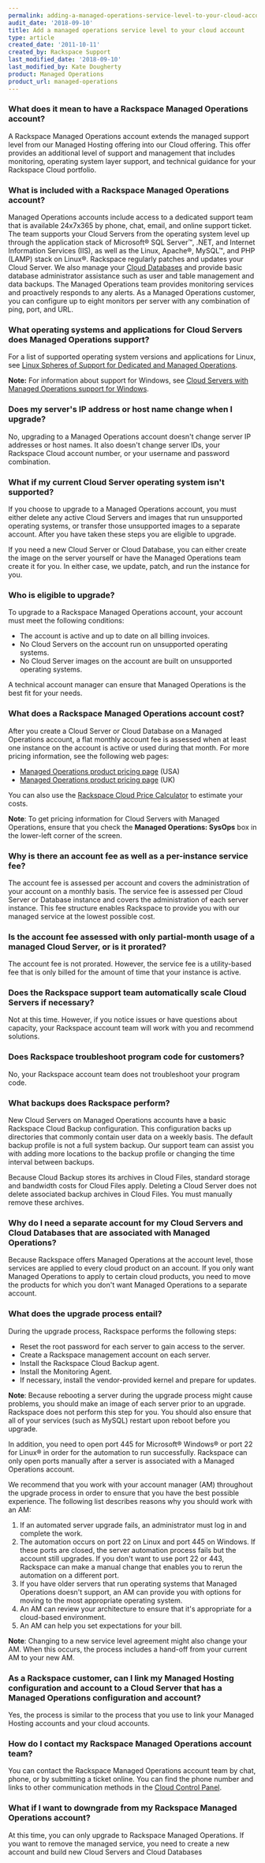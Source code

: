 ```yaml
---
permalink: adding-a-managed-operations-service-level-to-your-cloud-account/
audit_date: '2018-09-10'
title: Add a managed operations service level to your cloud account
type: article
created_date: '2011-10-11'
created_by: Rackspace Support
last_modified_date: '2018-09-10'
last_modified_by: Kate Dougherty
product: Managed Operations
product_url: managed-operations
---
```


### What does it mean to have a Rackspace Managed Operations account?

A Rackspace Managed Operations account extends the managed support level
from our Managed Hosting offering into our Cloud offering. This offer
provides an additional level of support and management that includes
monitoring, operating system layer support, and technical guidance for
your Rackspace Cloud portfolio.

### What is included with a Rackspace Managed Operations account?

Managed Operations accounts include access to a dedicated support team
that is available 24x7x365 by phone, chat, email, and
online support ticket. The team supports your Cloud Servers from the
operating system level up through the application stack of Microsoft&reg; SQL
Server&trade;, .NET, and Internet Information Services (IIS), as well as the
Linux, Apache&reg;, MySQL&trade;, and PHP (LAMP) stack on Linux&reg;.
Rackspace regularly patches and updates your Cloud Server. We also manage your
[Cloud
Databases](http://www.rackspace.com/cloud/public/databases/) and provide
basic database administrator assistance such as user and table
management and data backups. The Managed Operations team provides monitoring
services and proactively responds to any alerts. As a Managed Operations
customer, you can configure up to eight monitors per server with any
combination of ping, port, and URL.

### What operating systems and applications for Cloud Servers does Managed Operations support?

For a list of supported operating system versions and applications for Linux,
see [Linux
Spheres of Support for Dedicated and Managed
Operations](/how-to/linux-spheres-of-support-for-dedicated-and-managed-ops).

**Note:** For information about support for Windows, see [Cloud Servers
with Managed Operations support for
Windows](/how-to/cloud-servers-with-managed-operations-support-for-windows).

### Does my server's IP address or host name change when I upgrade?

No, upgrading to a Managed Operations account doesn't change server IP
addresses or host names. It also doesn't change server IDs, your Rackspace
Cloud account number, or your username and password combination.

### What if my current Cloud Server operating system isn't supported?

If you choose to upgrade to a Managed Operations account, you must
either delete any active Cloud Servers and images that run unsupported
operating systems, or transfer those unsupported images to a separate
account. After you have taken these steps you are eligible to upgrade.

If you need a new Cloud Server or Cloud Database, you can either
create the image on the server yourself or have the Managed Operations team
create it for you. In either case, we update, patch, and run the instance for
you.

### Who is eligible to upgrade?

To upgrade to a Rackspace Managed Operations account, your account must
meet the following conditions:

-   The account is active and up to date on all billing invoices.
-   No Cloud Servers on the account run on unsupported operating systems.
-   No Cloud Server images on the account are built on unsupported
    operating systems.

A technical account manager can ensure that Managed
Operations is the best fit for your needs.

### What does a Rackspace Managed Operations account cost?

After you create a Cloud Server or Cloud Database on a Managed
Operations account, a flat monthly account fee is assessed when at
least one instance on the account is active or used during that month.
For more pricing information, see the following web pages:

-   [Managed Operations product pricing
    page](http://www.rackspace.com/cloud/managed_cloud/pricing/) (USA)
-   [Managed Operations product pricing
    page](http://www.rackspace.co.uk/cloud/servers/pricing) (UK)

You can also use the [Rackspace Cloud Price
Calculator](http://www.rackspace.com/calculator/) to estimate your costs.

**Note**: To get pricing information for Cloud Servers with Managed Operations,
ensure that you check the **Managed Operations: SysOps** box in the lower-left
corner of the screen.

### Why is there an account fee as well as a per-instance service fee?

The account fee is assessed per account and covers the administration of your
account on a monthly basis. The service fee is assessed per Cloud Server or
Database instance and covers the administration of each server instance. This
fee structure enables Rackspace to provide you with our managed service at the
lowest possible cost.

### Is the account fee assessed with only partial-month usage of a managed Cloud Server, or is it prorated?

The account fee is not prorated. However, the service fee is a
utility-based fee that is only billed for the amount of time that your
instance is active.

### Does the Rackspace support team automatically scale Cloud Servers if necessary?

Not at this time. However, if you notice issues or have questions about
capacity, your Rackspace account team will work with you and recommend
solutions.

### Does Rackspace troubleshoot program code for customers?

No, your Rackspace account team does not troubleshoot your program code.

### What backups does Rackspace perform?

New Cloud Servers on Managed Operations accounts have a basic Rackspace
Cloud Backup configuration. This configuration backs up directories that
commonly contain user data on a weekly basis. The default backup profile is
not a full system backup. Our support team can assist you with adding more
locations to the backup profile or changing the time interval between
backups.

Because Cloud Backup stores its archives in Cloud Files, standard storage and
bandwidth costs for Cloud Files apply. Deleting a Cloud Server does
not delete associated backup archives in Cloud Files. You must manually remove
these archives.

### Why do I need a separate account for my Cloud Servers and Cloud Databases that are associated with Managed Operations?

Because Rackspace offers Managed Operations at the account level, those
services are applied to every cloud product on an account. If you only want
Managed Operations to apply to certain cloud products, you need to move the
products for which you don't want Managed Operations to a separate account.

### What does the upgrade process entail?

During the upgrade process, Rackspace performs the following steps:

- Reset the root password for each server to gain access to the server.
- Create a Rackspace management account on each server.
- Install the Rackspace Cloud Backup agent.
- Install the Monitoring Agent.
- If necessary, install the vendor-provided kernel and prepare for updates.

**Note**: Because rebooting a server during the upgrade process might cause
problems, you should make an image of each server prior to an upgrade.
Rackspace does not perform this step for you. You should also ensure that all
of your services (such as MySQL) restart upon reboot before you upgrade.

 In addition, you need to open port 445 for Microsoft&reg; Windows&reg; or port
 22 for Linux&reg; in order for the automation to run successfully. Rackspace
 can only open ports manually after a server is associated with a Managed
 Operations account.

We recommend that you work with your account manager (AM) throughout the
upgrade process in order to ensure that you have the best possible
experience. The following list describes reasons why you should work with an
AM:

1. If an automated server upgrade fails, an administrator must log in and
   complete the work.
2. The automation occurs on port 22 on Linux and port 445 on Windows. If these
   ports are closed, the server automation process fails but the account still
   upgrades. If you don't want to use port 22 or 443, Rackspace can make a
   manual change that enables you to rerun the automation on a different port.
3. If you have older servers that run operating systems that Managed
   Operations doesn't support, an AM can provide you with options for moving
   to the most appropriate operating system.
4. An AM can review your architecture to ensure that it's appropriate for a
   cloud-based environment.
5. An AM can help you set expectations for your bill.

**Note**: Changing to a new service level agreement might also change your AM.
When this occurs, the process includes a hand-off from your current AM to your
new AM.

### As a Rackspace customer, can I link my Managed Hosting configuration and account to a Cloud Server that has a Managed Operations configuration and account?

Yes, the process is similar to the process that you use to link your Managed
Hosting accounts and your cloud accounts.

### How do I contact my Rackspace Managed Operations account team?

You can contact the Rackspace Managed Operations account team by chat,
phone, or by submitting a ticket online. You can find the phone number and
links to other communication methods in the [Cloud Control
Panel](http://mycloud.rackspace.com).

### What if I want to downgrade from my Rackspace Managed Operations account?

At this time, you can only upgrade to Rackspace Managed Operations.
If you want to remove the managed service, you need to create a new account
and build new Cloud Servers and Cloud Databases
